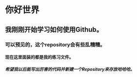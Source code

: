# 你好世界
## 我刚刚开始学习如何使用Github。
### 可以预见的，这个repository会有些乱糟糟。
#### 现在这里面装的都是我的练习文件。
##### 希望我以后能写出厉害的代码并新建一个Repository来存放哈哈哈。
